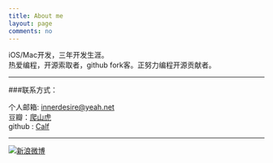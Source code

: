 ```yaml
---
title: About me
layout: page
comments: no
---
```


iOS/Mac开发，三年开发生涯。	
热爱编程，开源索取者，github fork客。正努力编程开源贡献者。		  	

----

###联系方式：        

个人邮箱: [innerdesire@yeah.net](mailto:innerdesire@yeah.net)     
豆瓣：[爬山虎](http://www.douban.com/people/38024106/)    
github : [Calf](https://github.com/innerdesire)        

----


[![新浪微博](http://service.t.sina.com.cn/widget/qmd/1713195262/f78fbcd2/1.png)](http://weibo.com/u/1713195262?s=6uyXnP)